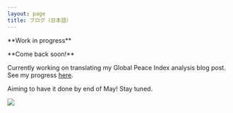 ```yaml
---
layout: page
title: ブログ（日本語）
---
```


<p>**Work in progress**</p>
<p>**Come back soon!**</p>


Currently working on translating my Global Peace Index analysis blog post. See my progress [here](https://github.com/Ryo-N7/blog_jp).

Aiming to have it done by end of May! Stay tuned.



![](http://www.hs.keio.ac.jp/clubs/baseball/UnderConstruction.files/image001.jpg)

